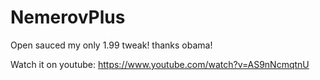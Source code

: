 # NemerovPlus

Open sauced my only 1.99 tweak! thanks obama!

Watch it on youtube: https://www.youtube.com/watch?v=AS9nNcmqtnU